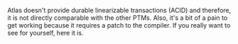 Atlas doesn't provide durable linearizable transactions (ACID) and therefore, it is not directly comparable with the other PTMs.
Also, it's a bit of a pain to get working because it requires a patch to the compiler. If you really want to see for yourself, here it is.